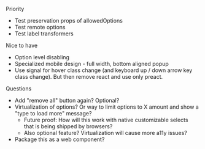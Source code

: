 Priority
- Test preservation props of allowedOptions
- Test remote options
- Test label transformers

Nice to have
- Option level disabling
- Specialized mobile design - full width, bottom aligned popup
- Use signal for hover class change (and keyboard up / down arrow key class change). But then remove react and use only preact.

Questions
- Add "remove all" button again? Optional?
- Virtualization of options? Or way to limit options to X amount and show a "type to load more" message?
  - Future proof: How will this work with native customizable selects that is being shipped by browsers?
  - Also optional feature? Virtualization will cause more a11y issues?
- Package this as a web component?